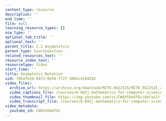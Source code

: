```yaml
---
content_type: resource
description: ''
end_time: ''
file: null
learning_resource_types: []
ocw_type: ''
optional_tab_title: ''
optional_text: ''
parent_title: 3.2 Asymptotics
parent_type: CourseSection
related_resources_text: ''
resource_index_text: ''
resourcetype: Video
start_time: ''
title: Asymptotic Notation
uid: 785afb2d-64f3-8e56-f727-38b5c41042b2
video_files:
  archive_url: https://archive.org/download/MIT6.042JS15/MIT6_042JS15_asymptoticnotation_ipod.mp4
  video_captions_file: /courses/6-042j-mathematics-for-computer-science-spring-2015/3f2f9b590cc75d5591bd4e8119c13333_CWkh5kb4TGc.vtt
  video_thumbnail_file: https://img.youtube.com/vi/CWkh5kb4TGc/default.jpg
  video_transcript_file: /courses/6-042j-mathematics-for-computer-science-spring-2015/a48e974004bdad8037c6f8b9d30797c6_CWkh5kb4TGc.pdf
video_metadata:
  youtube_id: CWkh5kb4TGc
---
```

